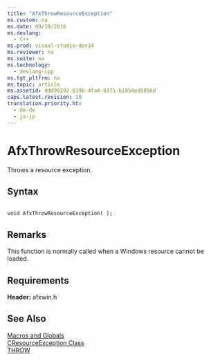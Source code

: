 ```yaml
---
title: "AfxThrowResourceException"
ms.custom: na
ms.date: 09/19/2016
ms.devlang: 
  - C++
ms.prod: visual-studio-dev14
ms.reviewer: na
ms.suite: na
ms.technology: 
  - devlang-cpp
ms.tgt_pltfrm: na
ms.topic: article
ms.assetid: ddd99292-819b-4fa4-8371-b1954ed5856d
caps.latest.revision: 10
translation.priority.ht: 
  - de-de
  - ja-jp
---
```

# AfxThrowResourceException
Throws a resource exception.  
  
## Syntax  
  
```  
  
void AfxThrowResourceException( );  
```  
  
## Remarks  
 This function is normally called when a Windows resource cannot be loaded.  
  
## Requirements  
 **Header:** afxwin.h  
  
## See Also  
 [Macros and Globals](../vs140/MFC-Macros-and-Globals.md)   
 [CResourceException Class](../vs140/CResourceException-Class.md)   
 [THROW](../vs140/THROW--MFC-.md)